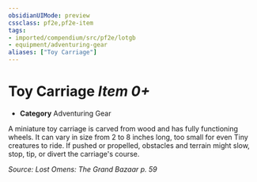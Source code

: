 ```yaml
---
obsidianUIMode: preview
cssclass: pf2e,pf2e-item
tags:
- imported/compendium/src/pf2e/lotgb
- equipment/adventuring-gear
aliases: ["Toy Carriage"]
---
```

# Toy Carriage *Item 0+*  

- **Category** Adventuring Gear

A miniature toy carriage is carved from wood and has fully functioning wheels. It can vary in size from 2 to 8 inches long, too small for even Tiny creatures to ride. If pushed or propelled, obstacles and terrain might slow, stop, tip, or divert the carriage's course.

*Source: Lost Omens: The Grand Bazaar p. 59*